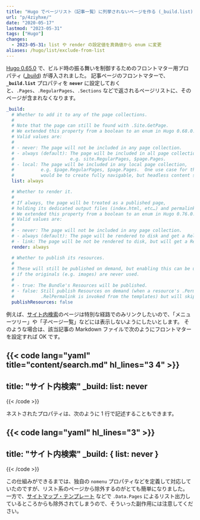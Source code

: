 ```yaml
---
title: "Hugo でページリスト（記事一覧）に列挙されないページを作る (_build.list)"
url: "p/4ziyhxe/"
date: "2020-05-17"
lastmod: "2023-05-31"
tags: ["Hugo"]
changes:
  - 2023-05-31: list や render の設定値を真偽値から enum に変更
aliases: /hugo/list/exclude-from-list
---
```


[Hugo 0.65.0](https://gohugo.io/news/0.65.0-relnotes/) で、ビルド時の振る舞いを制御するためのフロントマター用プロパティ ([_build](https://gohugo.io/content-management/build-options/)) が導入されました。
記事ページのフロントマターで、__`_build.list`__ プロパティを __`never`__ に設定しておくと、`.Pages`、`.RegularPages`、`.Sections` などで返されるページリストに、そのページが含まれなくなります。

```yaml
_build:
  # Whether to add it to any of the page collections.
  #
  # Note that the page can still be found with .Site.GetPage.
  # We extended this property from a boolean to an enum in Hugo 0.68.0.
  # Valid values are:
  #
  # - never: The page will not be included in any page collection.
  # - always (default): The page will be included in all page collections,
  #                     e.g. site.RegularPages, $page.Pages.
  # - local: The page will be included in any local page collection,
  #          e.g. $page.RegularPages, $page.Pages.  One use case for this
  #          would be to create fully navigable, but headless content sections.
  list: always

  # Whether to render it.
  #
  # If always, the page will be treated as a published page,
  # holding its dedicated output files (index.html, etc…) and permalink.
  # We extended this property from a boolean to an enum in Hugo 0.76.0.
  # Valid values are:
  #
  # - never: The page will not be included in any page collection.
  # - always (default): The page will be rendered to disk and get a RelPermalink etc.
  # - link: The page will be not be rendered to disk, but will get a RelPermalink.
  render: always

  # Whether to publish its resources.
  #
  # These will still be published on demand, but enabling this can be useful
  # if the originals (e.g. images) are never used.
  #
  # - true: The Bundle's Resources will be published.
  # - false: Still publish Resources on demand (when a resource's .Permalink or
  #          .RelPermalink is invoked from the templates) but will skip the others.
  publishResources: false
```

例えば、[サイト内検索](/p/p4n5m3i/)のページは特別な経路でのみリンクしたいので、「メニューツリー」や「子ページ一覧」などには表示しないようにしたいとします。
そのような場合は、該当記事の Markdown ファイルで次のようにフロントマターを設定すれば OK です。

{{< code lang="yaml" title="content/search.md" hl_lines="3 4" >}}
---
title: "サイト内検索"
_build:
  list: never
---
{{< /code >}}

ネストされたプロパティは、次のように 1 行で記述することもできます。

{{< code lang="yaml" hl_lines="3" >}}
---
title: "サイト内検索"
_build: { list: never }
---
{{< /code >}}

この仕組みができるまでは、独自の `nomenu` プロパティなどを定義して対応していたのですが、リスト系のページから除外するのがとても簡単になりました。
一方で、[サイトマップ・テンプレート](https://gohugo.io/templates/sitemap-template/) などで `.Data.Pages` によるリスト出力しているところからも除外されてしまうので、そういった副作用には注意してください。

